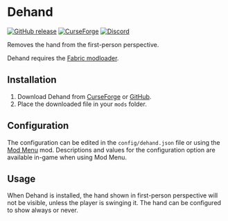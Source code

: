 # Dehand

[![GitHub release](https://img.shields.io/github/release/haykam821/Dehand.svg?style=popout&label=github)](https://github.com/haykam821/Dehand/releases/latest)
[![CurseForge](https://img.shields.io/static/v1?style=popout&label=curseforge&message=project&color=6441A4)](https://www.curseforge.com/minecraft/mc-mods/dehand)
[![Discord](https://img.shields.io/static/v1?style=popout&label=chat&message=discord&color=7289DA)](https://discord.gg/eXcffmW)

Removes the hand from the first-person perspective.

Dehand requires the [Fabric modloader](https://fabricmc.net/use/).

## Installation

1. Download Dehand from [CurseForge](https://www.curseforge.com/minecraft/mc-mods/dehand/files) or [GitHub](https://github.com/haykam821/Dehand/releases).
2. Place the downloaded file in your `mods` folder.

## Configuration

The configuration can be edited in the `config/dehand.json` file or using the [Mod Menu](https://www.curseforge.com/minecraft/mc-mods/modmenu) mod. Descriptions and values for the configuration option are available in-game when using Mod Menu.

## Usage

When Dehand is installed, the hand shown in first-person perspective will not be visible, unless the player is swinging it. The hand can be configured to show always or never.
